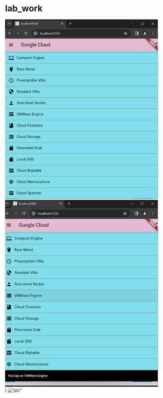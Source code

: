 # lab_work
!['pic"](https://github.com/IqbalMahbub/Flutter_Lab_Work/blob/Onscreen-Data-in-a-Flutter-Application/img/Screenshot%202024-05-18%20144628.png)
!['pic"](https://github.com/IqbalMahbub/Flutter_Lab_Work/blob/Onscreen-Data-in-a-Flutter-Application/img/Screenshot%202024-05-18%20144648.png))
!['pic"]((https://github.com/IqbalMahbub/Flutter_Lab_Work/blob/Onscreen-Data-in-a-Flutter-Application/img/Screenshot%202024-05-18%20144709.png))



